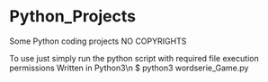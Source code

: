 # Python_Projects
Some Python coding projects NO COPYRIGHTS

To use just simply run the python script with required file execution permissions 
Written in Python3\n
$ python3 wordserie_Game.py
